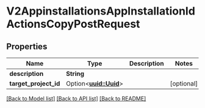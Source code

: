 # V2AppinstallationsAppInstallationIdActionsCopyPostRequest

## Properties

Name | Type | Description | Notes
------------ | ------------- | ------------- | -------------
**description** | **String** |  | 
**target_project_id** | Option<[**uuid::Uuid**](uuid::Uuid.md)> |  | [optional]

[[Back to Model list]](../README.md#documentation-for-models) [[Back to API list]](../README.md#documentation-for-api-endpoints) [[Back to README]](../README.md)


